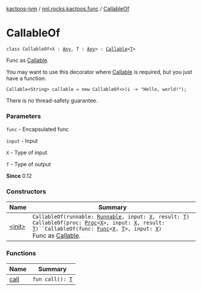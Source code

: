 [kactoos-jvm](../../index.md) / [nnl.rocks.kactoos.func](../index.md) / [CallableOf](./index.md)

# CallableOf

`class CallableOf<X : `[`Any`](https://kotlinlang.org/api/latest/jvm/stdlib/kotlin/-any/index.html)`, T : `[`Any`](https://kotlinlang.org/api/latest/jvm/stdlib/kotlin/-any/index.html)`> : `[`Callable`](http://docs.oracle.com/javase/8/docs/api/java/util/concurrent/Callable.html)`<`[`T`](index.md#T)`>`

Func as [Callable](http://docs.oracle.com/javase/8/docs/api/java/util/concurrent/Callable.html).

You may want to use this decorator where
[Callable](http://docs.oracle.com/javase/8/docs/api/java/util/concurrent/Callable.html) is required, but you just have a function:

```
Callable<String> callable = new CallableOf<>(i -> "Hello, world!");
```

There is no thread-safety guarantee.

### Parameters

`func` - Encapsulated func

`input` - Input

`X` - Type of input

`T` - Type of output

**Since**
0.12

### Constructors

| Name | Summary |
|---|---|
| [&lt;init&gt;](-init-.md) | `CallableOf(runnable: `[`Runnable`](http://docs.oracle.com/javase/8/docs/api/java/lang/Runnable.html)`, input: `[`X`](index.md#X)`, result: `[`T`](index.md#T)`)`<br>`CallableOf(proc: `[`Proc`](../../nnl.rocks.kactoos/-proc/index.md)`<`[`X`](index.md#X)`>, input: `[`X`](index.md#X)`, result: `[`T`](index.md#T)`)``CallableOf(func: `[`Func`](../../nnl.rocks.kactoos/-func/index.md)`<`[`X`](index.md#X)`, `[`T`](index.md#T)`>, input: `[`X`](index.md#X)`)`<br>Func as [Callable](http://docs.oracle.com/javase/8/docs/api/java/util/concurrent/Callable.html). |

### Functions

| Name | Summary |
|---|---|
| [call](call.md) | `fun call(): `[`T`](index.md#T) |

